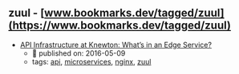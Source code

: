 zuul - [www.bookmarks.dev/tagged/zuul](https://www.bookmarks.dev/tagged/zuul)
---
* [API Infrastructure at Knewton: What’s in an Edge Service?](https://medium.com/knerd/api-infrastructure-at-knewton-whats-in-an-edge-service-51a3777aeb41)
    * :calendar: published on: 2016-05-09
    * tags: [api](../tags/api.md), [microservices](../tags/microservices.md), [nginx](../tags/nginx.md), [zuul](../tags/zuul.md)
